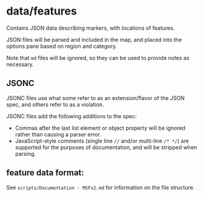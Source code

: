 # data/features

Contains JSON data describing markers, with locations of features.

JSON files will be parsed and included in the map, and placed into the options pane based on region and category.

Note that `md` files will be ignored, so they can be used to provide notes as necessary.

## JSONC

JSONC files use what some refer to as an extension/flavor of the JSON spec, and others refer to as a violation.

JSONC files add the following additions to the spec:
- Commas after the last list element or object property will be ignored rather than causing a parser error.
- JavaScript-style comments (single line `//` and/or multi-line `/* */`) are supported for the purposes of documentation, and will be stripped when parsing.

## feature data format:

See `scripts/Documentation - MSFv2.md` for information on the file structure.
